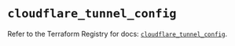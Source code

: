 # `cloudflare_tunnel_config`

Refer to the Terraform Registry for docs: [`cloudflare_tunnel_config`](https://registry.terraform.io/providers/cloudflare/cloudflare/4.12.0/docs/resources/tunnel_config).

